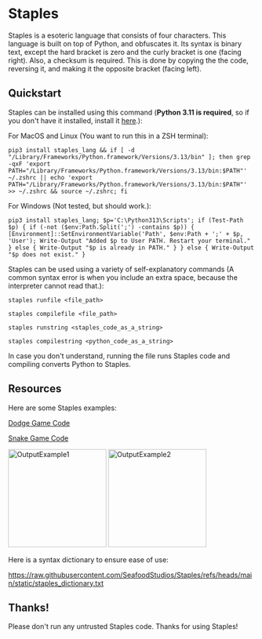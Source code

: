 # Staples
Staples is a esoteric language that consists of four characters. This language is built on top of Python, and obfuscates it. Its syntax is binary text, except the hard bracket is zero and the curly bracket is one (facing right). Also, a checksum is required. This is done by copying the the code, reversing it, and making it the opposite bracket (facing left).

## Quickstart
Staples can be installed using this command (**Python 3.11 is required**, so if you don't have it installed, install it [here](https://www.python.org/downloads/).):

For MacOS and Linux (You want to run this in a ZSH terminal):
```
pip3 install staples_lang && if [ -d "/Library/Frameworks/Python.framework/Versions/3.13/bin" ]; then grep -qxF 'export PATH="/Library/Frameworks/Python.framework/Versions/3.13/bin:$PATH"' ~/.zshrc || echo 'export PATH="/Library/Frameworks/Python.framework/Versions/3.13/bin:$PATH"' >> ~/.zshrc && source ~/.zshrc; fi
```
For Windows (Not tested, but should work.):
```
pip3 install staples_lang; $p='C:\Python313\Scripts'; if (Test-Path $p) { if (-not ($env:Path.Split(';') -contains $p)) { [Environment]::SetEnvironmentVariable('Path', $env:Path + ';' + $p, 'User'); Write-Output "Added $p to User PATH. Restart your terminal." } else { Write-Output "$p is already in PATH." } } else { Write-Output "$p does not exist." }
```
Staples can be used using a variety of self-explanatory commands (A common syntax error is when you include an extra space, because the interpreter cannot read that.):
```
staples runfile <file_path>
```
```
staples compilefile <file_path>
```
```
staples runstring <staples_code_as_a_string>
```
```
staples compilestring <python_code_as_a_string>
```
In case you don't understand, running the file runs Staples code and compiling converts Python to Staples.

## Resources

Here are some Staples examples: 

[Dodge Game Code](https://raw.githubusercontent.com/SeafoodStudios/Staples/refs/heads/main/examples/dodge.py.staples)

[Snake Game Code](https://raw.githubusercontent.com/SeafoodStudios/Staples/refs/heads/main/examples/snake.py.staples)


<img width="200" alt="OutputExample1" src="https://github.com/user-attachments/assets/d06bf9ec-d659-4a68-a575-3fd1fb0f22b5" />

<img width="200" alt="OutputExample2" src="https://github.com/user-attachments/assets/50107c92-e983-4cb0-84a1-2adf204b8e6e" />


Here is a syntax dictionary to ensure ease of use:

[https://raw.githubusercontent.com/SeafoodStudios/Staples/refs/heads/main/static/staples_dictionary.txt
](https://raw.githubusercontent.com/SeafoodStudios/Staples/refs/heads/main/static/staples_dictionary.txt)

## Thanks!
Please don't run any untrusted Staples code. Thanks for using Staples!
